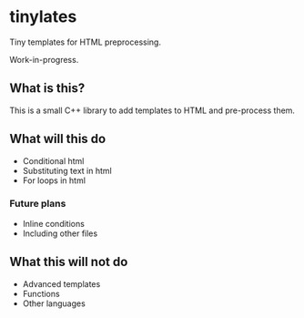 # tinylates
Tiny templates for HTML preprocessing.

Work-in-progress.

## What is this?

This is a small C++ library to add templates to HTML and pre-process them.

## What will this do

- Conditional html
- Substituting text in html
- For loops in html

### Future plans

- Inline conditions
- Including other files

## What this will not do

- Advanced templates
- Functions
- Other languages
